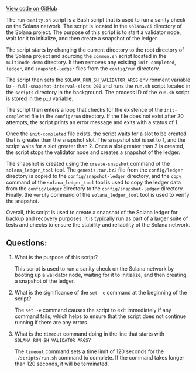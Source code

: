 [View code on GitHub](https://github.com/solana-labs/solana/blob/master/ci/run-sanity.sh)

The `run-sanity.sh` script is a Bash script that is used to run a sanity check on the Solana network. The script is located in the `solana/ci` directory of the Solana project. The purpose of this script is to start a validator node, wait for it to initialize, and then create a snapshot of the ledger.

The script starts by changing the current directory to the root directory of the Solana project and sourcing the `common.sh` script located in the `multinode-demo` directory. It then removes any existing `init-completed`, `ledger`, and `snapshot-ledger` files from the `config/run` directory.

The script then sets the `SOLANA_RUN_SH_VALIDATOR_ARGS` environment variable to `--full-snapshot-interval-slots 200` and runs the `run.sh` script located in the `scripts` directory in the background. The process ID of the `run.sh` script is stored in the `pid` variable.

The script then enters a loop that checks for the existence of the `init-completed` file in the `config/run` directory. If the file does not exist after 20 attempts, the script prints an error message and exits with a status of 1.

Once the `init-completed` file exists, the script waits for a slot to be created that is greater than the snapshot slot. The snapshot slot is set to 1, and the script waits for a slot greater than 2. Once a slot greater than 2 is created, the script stops the validator node and creates a snapshot of the ledger.

The snapshot is created using the `create-snapshot` command of the `solana_ledger_tool` tool. The `genesis.tar.bz2` file from the `config/ledger` directory is copied to the `config/snapshot-ledger` directory, and the `copy` command of the `solana_ledger_tool` tool is used to copy the ledger data from the `config/ledger` directory to the `config/snapshot-ledger` directory. Finally, the `verify` command of the `solana_ledger_tool` tool is used to verify the snapshot.

Overall, this script is used to create a snapshot of the Solana ledger for backup and recovery purposes. It is typically run as part of a larger suite of tests and checks to ensure the stability and reliability of the Solana network.
## Questions: 
 1. What is the purpose of this script?
    
    This script is used to run a sanity check on the Solana network by booting up a validator node, waiting for it to initialize, and then creating a snapshot of the ledger.

2. What is the significance of the `set -e` command at the beginning of the script?

    The `set -e` command causes the script to exit immediately if any command fails, which helps to ensure that the script does not continue running if there are any errors.

3. What is the `timeout` command doing in the line that starts with `SOLANA_RUN_SH_VALIDATOR_ARGS`?

    The `timeout` command sets a time limit of 120 seconds for the `./scripts/run.sh` command to complete. If the command takes longer than 120 seconds, it will be terminated.